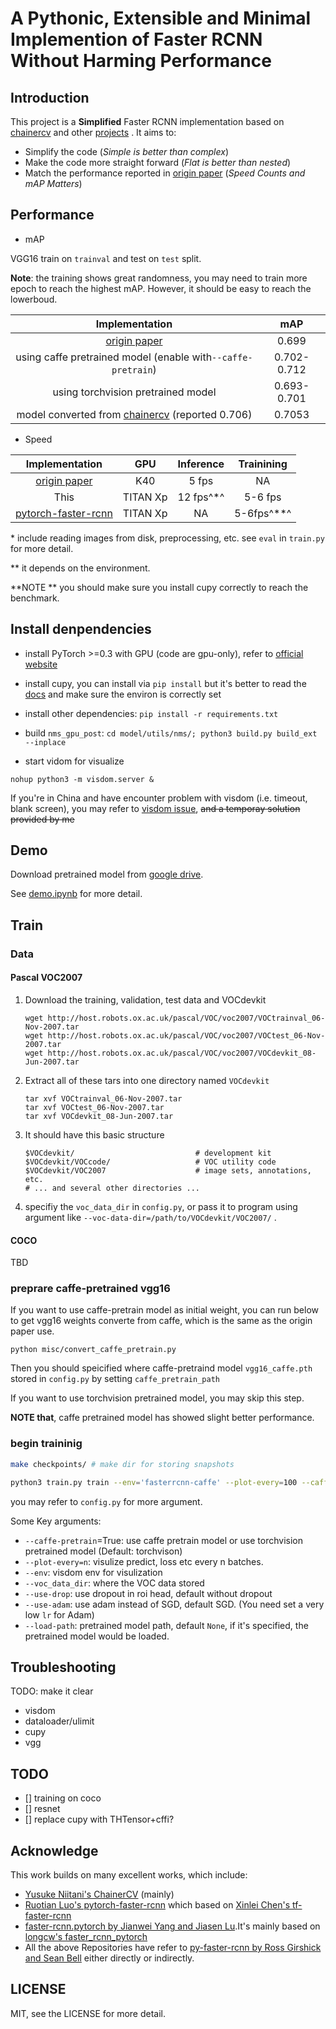 # A Pythonic, Extensible and Minimal Implemention of Faster RCNN Without Harming Performance

##  Introduction

This project is a **Simplified** Faster RCNN implementation based on [chainercv](https://github.com/chainer/chainercv) and other [projects](#Acknowledgement) . It aims to:

- Simplify the code (*Simple is better than complex*)
- Make the code more straight forward (*Flat is better than nested*)
- Match the performance reported in [ origin paper](https://arxiv.org/abs/1506.01497) (*Speed Counts and mAP Matters*)

##  Performance

- mAP

VGG16 train on `trainval` and test on `test` split. 

**Note**: the training shows great randomness, you may need to train more epoch to reach the highest mAP. However, it should be easy to reach the lowerboud. 

|              Implementation              |     mAP     |
| :--------------------------------------: | :---------: |
| [origin paper](https://arxiv.org/abs/1506.01497) |    0.699    |
| using caffe pretrained model (enable with`--caffe-pretrain`) | 0.702-0.712 |
|    using torchvision pretrained model    | 0.693-0.701 |
| model converted from [chainercv](https://github.com/chainer/chainercv/tree/master/examples/faster_rcnn) (reported 0.706) |   0.7053    |


- Speed

|              Implementation              |   GPU    | Inference | Trainining |
| :--------------------------------------: | :------: | :-------: | :--------: |
| [origin paper](https://arxiv.org/abs/1506.01497) |   K40    |   5 fps   |     NA     |
|                   This                   | TITAN Xp | 12 fps^*^ |  5-6 fps   |
| [pytorch-faster-rcnn](https://github.com/ruotianluo/pytorch-faster-rcnn) | TITAN Xp |    NA     | 5-6fps^**^ |

\* include reading images from disk, preprocessing, etc. see `eval` in `train.py` for more detail.

** it depends on the environment.

**NOTE ** you should make sure you install cupy correctly to reach the benchmark.

## Install denpendencies

- install PyTorch >=0.3 with GPU (code are gpu-only), refer to [official website](http://pytorch.org)
- install cupy, you can install via `pip install` but it's better to read the [docs](https://docs-cupy.chainer.org/en/latest/install.html#install-cupy-with-cudnn-and-nccl) and make sure the environ is correctly set


- install other dependencies:  `pip install -r requirements.txt `
- build `nms_gpu_post`: `cd model/utils/nms/; python3 build.py build_ext --inplace`
- start vidom for visualize


```
nohup python3 -m visdom.server &
```

If you're in China and have encounter problem with visdom (i.e. timeout, blank screen), you may refer to [visdom issue](https://github.com/facebookresearch/visdom/issues/111#issuecomment-321743890), ~~and a temporay solution provided by me~~

## Demo

Download pretrained model from [google drive](https://drive.google.com/open?id=1cQ27LIn-Rig4-Uayzy_gH5-cW-NRGVzY).


See [demo.ipynb](https://github.com/chenyuntc/Simplified-FasterRCNN/blob/master/demo.ipynb) for more detail.

## Train

### Data

#### Pascal VOC2007

1. Download the training, validation, test data and VOCdevkit

   ```
   wget http://host.robots.ox.ac.uk/pascal/VOC/voc2007/VOCtrainval_06-Nov-2007.tar
   wget http://host.robots.ox.ac.uk/pascal/VOC/voc2007/VOCtest_06-Nov-2007.tar
   wget http://host.robots.ox.ac.uk/pascal/VOC/voc2007/VOCdevkit_08-Jun-2007.tar
   ```

2. Extract all of these tars into one directory named `VOCdevkit`

   ```
   tar xvf VOCtrainval_06-Nov-2007.tar
   tar xvf VOCtest_06-Nov-2007.tar
   tar xvf VOCdevkit_08-Jun-2007.tar
   ```

3. It should have this basic structure

   ```
   $VOCdevkit/                           # development kit
   $VOCdevkit/VOCcode/                   # VOC utility code
   $VOCdevkit/VOC2007                    # image sets, annotations, etc.
   # ... and several other directories ...
   ```

4.  specifiy the `voc_data_dir` in `config.py`, or pass it to program using argument like `--voc-data-dir=/path/to/VOCdevkit/VOC2007/` .

#### COCO

TBD

### preprare caffe-pretrained vgg16

If you want to use caffe-pretrain model as initial weight, you can run below to get vgg16 weights converte from caffe, which is the same as the origin paper use.

````
python misc/convert_caffe_pretrain.py
````

Then you should speicified where caffe-pretraind model `vgg16_caffe.pth` stored in `config.py` by setting `caffe_pretrain_path`

If you want to use torchvision pretrained model, you may skip this step.

**NOTE that**, caffe pretrained model has showed slight better performance.

### begin traininig

```Bash
make checkpoints/ # make dir for storing snapshots
```

```bash
python3 train.py train --env='fasterrcnn-caffe' --plot-every=100 --caffe-pretrain	
```

you may refer to `config.py` for more argument.

Some Key arguments:

- `--caffe-pretrain`=True: use caffe pretrain model  or use torchvision pretrained model (Default: torchvison)
- `--plot-every=n`: visulize predict, loss etc every n batches.
- `--env`: visdom env for visulization
- `--voc_data_dir`: where the VOC data stored
- `--use-drop`: use dropout in roi head, default without dropout
- `--use-adam`: use adam instead of SGD, default SGD. (You need set a very low `lr` for Adam)
- `--load-path`: pretrained model path, default `None`, if it's specified, the pretrained model would be loaded.

## Troubleshooting

TODO: make it clear

- visdom
- dataloader/ulimit
- cupy
- vgg

## TODO
- [] training on coco
- [] resnet
- [] replace cupy with THTensor+cffi?

## Acknowledge
This work builds on many excellent works, which include:

- [Yusuke Niitani's ChainerCV](https://github.com/chainer/chainercv) (mainly)
- [Ruotian Luo's pytorch-faster-rcnn](https://github.com/ruotianluo/pytorch-faster-rcnn) which based on [ Xinlei Chen's tf-faster-rcnn](https://github.com/endernewton/tf-faster-rcnn)
- [faster-rcnn.pytorch by Jianwei Yang and Jiasen Lu](https://github.com/jwyang/faster-rcnn.pytorch).It's mainly based on [longcw's faster_rcnn_pytorch](https://github.com/longcw/faster_rcnn_pytorch)
- All the above Repositories  have refer to [py-faster-rcnn by Ross Girshick and Sean Bell](https://github.com/rbgirshick/py-faster-rcnn)  either directly or indirectly. 

## LICENSE

MIT, see the LICENSE for more detail.